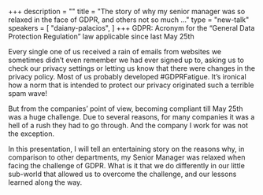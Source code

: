 +++
description = ""
title = "The story of why my senior manager was so relaxed in the face of GDPR, and others not so much …"
type = "new-talk"
speakers = [
        "daiany-palacios",
]
+++
GDPR: Acronym for the “General Data Protection Regulation” law applicable since last May 25th

Every single one of us received a rain of emails from websites we sometimes didn’t even remember we had ever signed up to, asking us to check our privacy settings or letting us know that there were changes in the privacy policy. Most of us probably developed #GDPRFatigue. It’s ironical how a norm that is intended to protect our privacy originated such a terrible spam wave!

But from the companies’ point of view, becoming compliant till May 25th was a huge challenge. Due to several reasons, for many companies it was a hell of a rush they had to go through. And the company I work for was not the exception.

In this presentation, I will tell an entertaining story on the reasons why, in comparison to other departments, my Senior Manager was relaxed when facing the challenge of GDPR. What is it that we do differently in our little sub-world that allowed us to overcome the challenge, and our lessons learned along the way.